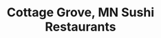 ---
layout: city
title: Cottage Grove, MN Sushi Restaurants
permalink: /minnesota/cottage-grove/
stateAbbr: MN
stateName: Minnesota
cityName: Cottage Grove
---